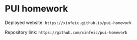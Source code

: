 # PUI homework

Deployed website: `https://xinfeic.github.io/pui-homework`

Repository link: `https://github.com/xinfeic/pui-homework`
